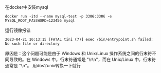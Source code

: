 在docker中安装mysql
```
docker run -itd --name mysql-test -p 3306:3306 -e MYSQL_ROOT_PASSWORD=123456 mysql
```



运行镜像报错
```
2023-04-21 10:13:15 [FATAL tini (7)] exec /bin/entrypoint.sh failed: No such file or directory
```
原因是：这个问题可能是由于 Windows 和 Unix/Linux 操作系统之间的行末符不同导致的。在 Windows 中，行末符通常是 "\r\n"，而在 Unix/Linux 中，行末符通常是 "\n"。
用dos2unix转换一下就行
